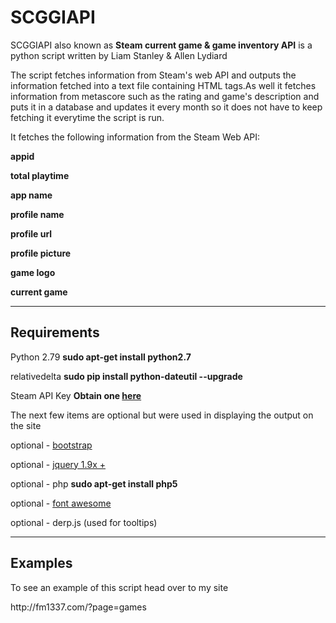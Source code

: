 # SCGGIAPI
<p>SCGGIAPI also known as <b>Steam current game & game inventory API</b> is a python script written by Liam Stanley & Allen Lydiard</p>

<p>The script fetches information from Steam's web API and outputs the information fetched into a text file containing HTML tags.</p?
<p>As well it fetches information from metascore such as the rating and game's description and puts it in a database and updates it every month so it does not have to keep fetching it everytime the script is run.</p>

<p>It fetches the following information from the Steam Web API:</p>
<p><b>appid</b></p>
<p><b>total playtime</b></p>
<p><b>app name</b></p>
<p><b>profile name</b></p>
<p><b>profile url</b></p>
<p><b>profile picture</b></p>
<p><b>game logo</b></p>
<p><b>current game</b></p>
<hr>
<b><h2>Requirements</h2></b>
<p>Python 2.79 <b>sudo apt-get install python2.7</b></p>
<p>relativedelta <b>sudo pip install python-dateutil --upgrade</b></p>
<p>Steam API Key <b> Obtain one <a href="http://steamcommunity.com/dev/apikey">here</a></b></p>
<p>The next few items are optional but were used in displaying the output on the site</p>
<p>optional - <a href="http://getbootstrap.com/">bootstrap</a></p>
<p> optional - <a href="http://jquery.com/download/">jquery 1.9x +</a></p>
<p> optional - php <b>sudo apt-get install php5</b></p>
<p> optional - <a href="http://fortawesome.github.io/Font-Awesome/">font awesome</a></p>
<p>optional - derp.js (used for tooltips)</p>
<hr>
<h2><b>Examples</h2></b>
<p>To see an example of this script head over to my site</p>
<p<a href="http://fm1337.com/?page=games">http://fm1337.com/?page=games</a></p>
